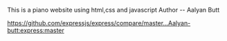 This is a piano website using html,css and javascript
Author -- Aalyan Butt <br>

https://github.com/expressjs/express/compare/master...Aalyan-butt:express:master




